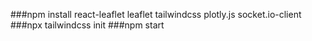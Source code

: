 ###npm install react-leaflet leaflet tailwindcss plotly.js socket.io-client
###npx tailwindcss init
###npm start
